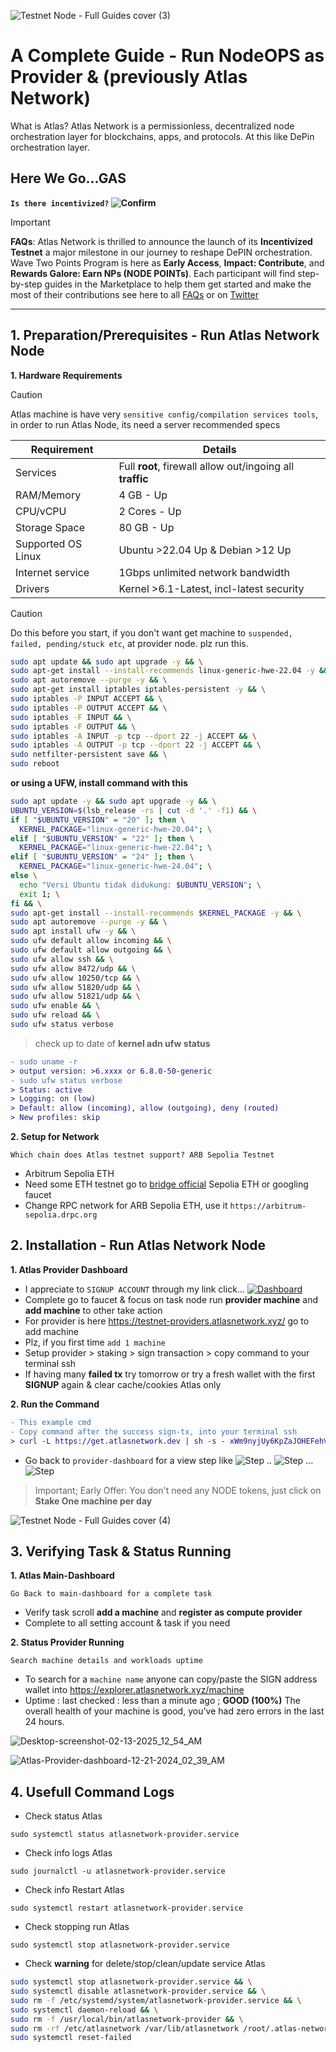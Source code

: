 ![Testnet Node - Full Guides cover (3)](https://github.com/user-attachments/assets/89b2b17a-d361-4fb8-accd-0af75a2dfeef)

# A Complete Guide - Run NodeOPS as Provider & (previously Atlas Network)

What is Atlas? Atlas Network is a permissionless, decentralized node orchestration layer for blockchains, apps, and protocols. At this like DePin orchestration layer.

## Here We Go...GAS 

**`Is there incentivized?` ![Confirm](https://img.shields.io/badge/confirm-yes-brightgreen)**

> [!IMPORTANT]
> **FAQs**: Atlas Network is thrilled to announce the launch of its **Incentivized Testnet** a major milestone in our journey to reshape DePIN orchestration. Wave Two Points Program is here as **Early Access**, **Impact: Contribute**, and **Rewards Galore: Earn NPs (NODE POINTs)**. Each participant will find step-by-step guides in the Marketplace to help them get started and make the most of their contributions see here to all [FAQs](https://docs.atlasnetwork.dev/docs/Navigate%20Quests/FAQ) or on [Twitter](https://x.com/BuildOnAtlas/status/1869028708704456818)

---

## 1. Preparation/Prerequisites - Run Atlas Network Node
**1. Hardware Requirements**

> [!CAUTION]
> Atlas machine is have very `sensitive config/compilation services tools`, in order to run Atlas Node, its need a server recommended specs

| Requirement                      | Details                                   |
|----------------------------------|-------------------------------------------|
| Services                         | Full **root**, firewall allow out/ingoing all **traffic**  |
| RAM/Memory                       | 4 GB - Up                                    |
| CPU/vCPU                         | 2 Cores - Up                                |
| Storage Space                    | 80 GB - Up                                   |
| Supported OS Linux               | Ubuntu >22.04 Up & Debian >12 Up          |
| Internet service                 | 1Gbps unlimited network bandwidth         |
| Drivers                          | Kernel >6.1-Latest, incl-latest security     |

> [!CAUTION]
> Do this before you start, if you don't want get machine to `suspended, failed, pending/stuck etc`, at provider node. plz run this.

```bash
sudo apt update && sudo apt upgrade -y && \
sudo apt-get install --install-recommends linux-generic-hwe-22.04 -y && \
sudo apt autoremove --purge -y && \
sudo apt-get install iptables iptables-persistent -y && \
sudo iptables -P INPUT ACCEPT && \
sudo iptables -P OUTPUT ACCEPT && \
sudo iptables -F INPUT && \
sudo iptables -F OUTPUT && \
sudo iptables -A INPUT -p tcp --dport 22 -j ACCEPT && \
sudo iptables -A OUTPUT -p tcp --dport 22 -j ACCEPT && \
sudo netfilter-persistent save && \
sudo reboot
```
**or using a UFW, install command with this**

```bash
sudo apt update -y && sudo apt upgrade -y && \
UBUNTU_VERSION=$(lsb_release -rs | cut -d '.' -f1) && \
if [ "$UBUNTU_VERSION" = "20" ]; then \
  KERNEL_PACKAGE="linux-generic-hwe-20.04"; \
elif [ "$UBUNTU_VERSION" = "22" ]; then \
  KERNEL_PACKAGE="linux-generic-hwe-22.04"; \
elif [ "$UBUNTU_VERSION" = "24" ]; then \
  KERNEL_PACKAGE="linux-generic-hwe-24.04"; \
else \
  echo "Versi Ubuntu tidak didukung: $UBUNTU_VERSION"; \
  exit 1; \
fi && \
sudo apt-get install --install-recommends $KERNEL_PACKAGE -y && \
sudo apt autoremove --purge -y && \
sudo apt install ufw -y && \
sudo ufw default allow incoming && \
sudo ufw default allow outgoing && \
sudo ufw allow ssh && \
sudo ufw allow 8472/udp && \
sudo ufw allow 10250/tcp && \
sudo ufw allow 51820/udp && \
sudo ufw allow 51821/udp && \
sudo ufw enable && \
sudo ufw reload && \
sudo ufw status verbose
```

> check up to date of **kernel adn ufw status**
```diff
- sudo uname -r
> output version: >6.xxxx or 6.8.0-50-generic
- sudo ufw status verbose
> Status: active
> Logging: on (low)
> Default: allow (incoming), allow (outgoing), deny (routed)
> New profiles: skip
```
**2. Setup for Network**

`Which chain does Atlas testnet support? ARB Sepolia Testnet`
- Arbitrum Sepolia ETH
- Need some ETH testnet go to [bridge official](https://bridge.arbitrum.io/?destinationChain=arbitrum-sepolia&sourceChain=sepolia) Sepolia ETH or googling faucet
- Change RPC network for ARB Sepolia ETH, use it `https://arbitrum-sepolia.drpc.org`

## 2. Installation - Run Atlas Network Node
**1. Atlas Provider Dashboard**

- I appreciate to `SIGNUP ACCOUNT` through my link click... [![Dashboard](https://img.shields.io/badge/HERE-DASHBOARD-8a2be2)](https://testnet.nodeops.network/refer/mPaVx04)
- Complete go to faucet & focus on task node run **provider machine** and **add machine** to other take action
- For provider is here https://testnet-providers.atlasnetwork.xyz/ go to add machine
- Plz, if you first time `add 1 machine`
- Setup provider > staking > sign transaction > copy command to your terminal ssh
- If having many **failed tx** try tomorrow or try a fresh wallet with the first **SIGNUP** again & clear cache/cookies Atlas only

**2. Run the Command**
```diff
- This example cmd
- Copy command after the success sign-tx, into your terminal ssh
> curl -L https://get.atlasnetwork.dev | sh -s - xWm9nyjUy6KpZaJOHEFehVtvbut0QxFCx5GTF4pCXzsojhdN3bRZjktL41d47AAP
```
- Go back to `provider-dashboard` for a view step like ![Step](https://img.shields.io/badge/CONFIGURING-brown) .. ![Step](https://img.shields.io/badge/AWAITING_STAKE-brown) ... ![Step](https://img.shields.io/badge/ACTIVE-brightgreen)

> Important; Early Offer: You don't need any NODE tokens, just click on **Stake One machine per day**

![Testnet Node - Full Guides cover (4)](https://github.com/user-attachments/assets/65ce470a-8568-4a7f-a8fc-4081900cc12e)

## 3. Verifying Task & Status Running
**1. Atlas Main-Dashboard**

`Go Back to main-dashboard for a complete task`

- Verify task scroll **add a machine** and **register as compute provider**
- Complete to all setting account & task if you need

**2. Status Provider Running**

`Search machine details and workloads uptime`

- To search for a `machine name` anyone can copy/paste the SIGN address wallet into https://explorer.atlasnetwork.xyz/machine
- Uptime : last checked : less than a minute ago ; **GOOD (100%)** The overall health of your machine is good, you've had zero errors in the last 24 hours.

![Desktop-screenshot-02-13-2025_12_54_AM](https://github.com/user-attachments/assets/3f2bc7f7-dcef-42c8-8b35-a96f45cde233)

![Atlas-Provider-dashboard-12-21-2024_02_39_AM](https://github.com/user-attachments/assets/38972847-fe48-4bb0-a149-a3d5bf08cf47)

## 4. Usefull Command Logs

- Check status Atlas
```
sudo systemctl status atlasnetwork-provider.service
```
- Check info logs Atlas
```
sudo journalctl -u atlasnetwork-provider.service
```
- Check info Restart Atlas
```
sudo systemctl restart atlasnetwork-provider.service
```

- Check stopping run Atlas
```
sudo systemctl stop atlasnetwork-provider.service
```
- Check **warning** for delete/stop/clean/update service Atlas
```bash
sudo systemctl stop atlasnetwork-provider.service && \
sudo systemctl disable atlasnetwork-provider.service && \
sudo rm -f /etc/systemd/system/atlasnetwork-provider.service && \
sudo systemctl daemon-reload && \
sudo rm -f /usr/local/bin/atlasnetwork-provider && \
sudo rm -rf /etc/atlasnetwork /var/lib/atlasnetwork /root/.atlas-network && \
sudo systemctl reset-failed
```
